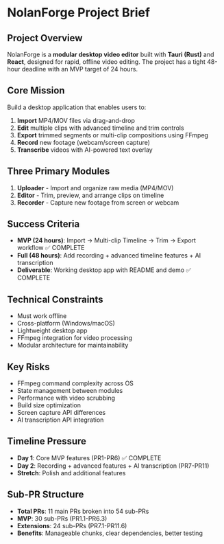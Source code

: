 # NolanForge Project Brief

## Project Overview
NolanForge is a **modular desktop video editor** built with **Tauri (Rust)** and **React**, designed for rapid, offline video editing. The project has a tight 48-hour deadline with an MVP target of 24 hours.

## Core Mission
Build a desktop application that enables users to:
1. **Import** MP4/MOV files via drag-and-drop
2. **Edit** multiple clips with advanced timeline and trim controls
3. **Export** trimmed segments or multi-clip compositions using FFmpeg
4. **Record** new footage (webcam/screen capture)
5. **Transcribe** videos with AI-powered text overlay

## Three Primary Modules
1. **Uploader** - Import and organize raw media (MP4/MOV)
2. **Editor** - Trim, preview, and arrange clips on timeline
3. **Recorder** - Capture new footage from screen or webcam

## Success Criteria
- **MVP (24 hours)**: Import → Multi-clip Timeline → Trim → Export workflow ✅ COMPLETE
- **Full (48 hours)**: Add recording + advanced timeline features + AI transcription
- **Deliverable**: Working desktop app with README and demo ✅ COMPLETE

## Technical Constraints
- Must work offline
- Cross-platform (Windows/macOS)
- Lightweight desktop app
- FFmpeg integration for video processing
- Modular architecture for maintainability

## Key Risks
- FFmpeg command complexity across OS
- State management between modules
- Performance with video scrubbing
- Build size optimization
- Screen capture API differences
- AI transcription API integration

## Timeline Pressure
- **Day 1**: Core MVP features (PR1-PR6) ✅ COMPLETE
- **Day 2**: Recording + advanced features + AI transcription (PR7-PR11)
- **Stretch**: Polish and additional features

## Sub-PR Structure
- **Total PRs**: 11 main PRs broken into 54 sub-PRs
- **MVP**: 30 sub-PRs (PR1.1-PR6.3)
- **Extensions**: 24 sub-PRs (PR7.1-PR11.6)
- **Benefits**: Manageable chunks, clear dependencies, better testing
